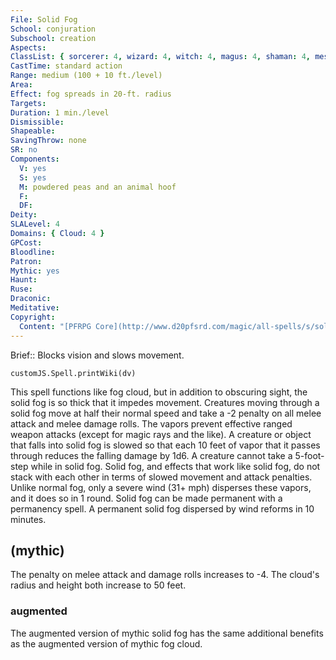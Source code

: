 ```yaml
---
File: Solid Fog
School: conjuration
Subschool: creation
Aspects: 
ClassList: { sorcerer: 4, wizard: 4, witch: 4, magus: 4, shaman: 4, mesmerist: 4, spiritualist: 4, unchained summoner: 4 }
CastTime: standard action
Range: medium (100 + 10 ft./level)
Area: 
Effect: fog spreads in 20-ft. radius
Targets: 
Duration: 1 min./level
Dismissible: 
Shapeable: 
SavingThrow: none
SR: no
Components:
  V: yes
  S: yes
  M: powdered peas and an animal hoof
  F: 
  DF: 
Deity: 
SLALevel: 4
Domains: { Cloud: 4 }
GPCost: 
Bloodline: 
Patron: 
Mythic: yes
Haunt: 
Ruse: 
Draconic: 
Meditative: 
Copyright:
  Content: "[PFRPG Core](http://www.d20pfsrd.com/magic/all-spells/s/solid-fog)"
---
```

Brief:: Blocks vision and slows movement.

```dataviewjs
customJS.Spell.printWiki(dv)
```

This spell functions like fog cloud, but in addition to obscuring sight, the solid fog is so thick that it impedes movement.  Creatures moving through a solid fog move at half their normal speed and take a -2 penalty on all melee attack and melee damage rolls. The vapors prevent effective ranged weapon attacks (except for magic rays and the like). A creature or object that falls into solid fog is slowed so that each 10 feet of vapor that it passes through reduces the falling damage by 1d6. A creature cannot take a 5-foot-step while in solid fog. Solid fog, and effects that work like solid fog, do not stack with each other in terms of slowed movement and attack penalties.  Unlike normal fog, only a severe wind (31+ mph) disperses these vapors, and it does so in 1 round.  Solid fog can be made permanent with a permanency spell. A permanent solid fog dispersed by wind reforms in 10 minutes.


## (mythic)

The penalty on melee attack and damage rolls increases to -4. The cloud's radius and height both increase to 50 feet.


### augmented

The augmented version of mythic solid fog has the same additional benefits as the augmented version of mythic fog cloud.
